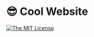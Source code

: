 # 😎 Cool Website

[![The MIT License](https://img.shields.io/badge/license-MIT-orange.svg)](http://opensource.org/licenses/MIT)
